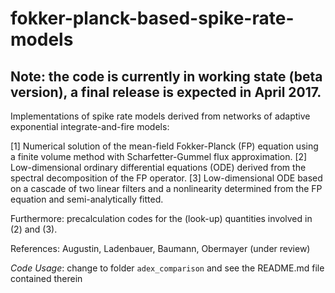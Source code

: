 # fokker-planck-based-spike-rate-models

## Note: the code is currently in working state (beta version), a final release is expected in April 2017.

Implementations of spike rate models derived from networks of adaptive exponential integrate-and-fire models:

[1] Numerical solution of the mean-field Fokker-Planck (FP) equation using a finite volume method with Scharfetter-Gummel flux approximation.
[2] Low-dimensional ordinary differential equations (ODE) derived from the spectral decomposition of the FP operator. 
[3] Low-dimensional ODE based on a cascade of two linear filters and a nonlinearity determined from the FP equation and semi-analytically fitted.

Furthermore: precalculation codes for the (look-up) quantities involved in (2) and (3).

References: Augustin, Ladenbauer, Baumann, Obermayer (under review)

_Code Usage_: change to folder `adex_comparison` and see the README.md file contained therein
